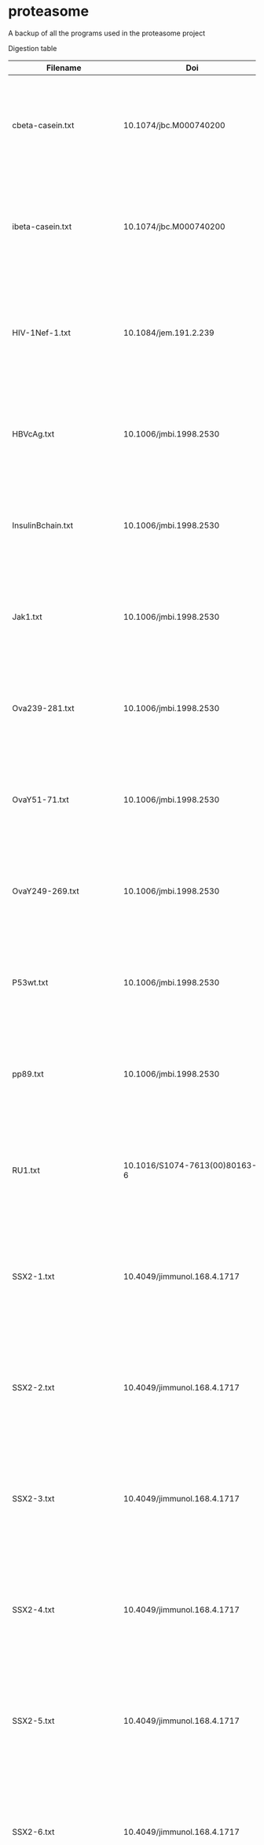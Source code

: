 # proteasome
A backup of all the programs used in the proteasome project

Digestion table

| Filename	| Doi	| Description 
| --------- | --- | ----------- |
| cbeta-casein.txt	| 10.1074/jbc.M000740200	| txt file with digestion info from The Human 26 S and 20 S Proteasomes Generate Overlapping but Different Sets of Peptide Fragments from a Model Protein Substrate 
| ibeta-casein.txt	| 10.1074/jbc.M000740200	| txt file with digestion info from The Human 26 S and 20 S Proteasomes Generate Overlapping but Different Sets of Peptide Fragments from a Model Protein Substrate 
| HIV-1Nef-1.txt	| 10.1084/jem.191.2.239	| txt file with digestion info from Cytotoxic T lymphocyte epitopes of HIV-1 Nef: generation of multiple definitive major histocompatibility complex class I ligands by proteasomes |
| HBVcAg.txt	| 10.1006/jmbi.1998.2530	| txt file with digestion info from A theoretical approach towards the identification of cleavage-determining amino acid motifs of the 20 S proteasome |
| InsulinBchain.txt	| 10.1006/jmbi.1998.2530	| txt file with digestion info from A theoretical approach towards the identification of cleavage-determining amino acid motifs of the 20 S proteasome |
| Jak1.txt	| 10.1006/jmbi.1998.2530	| txt file with digestion info from A theoretical approach towards the identification of cleavage-determining amino acid motifs of the 20 S proteasome |
| Ova239-281.txt	| 10.1006/jmbi.1998.2530	| txt file with digestion info from A theoretical approach towards the identification of cleavage-determining amino acid motifs of the 20 S proteasome |
| OvaY51-71.txt	| 10.1006/jmbi.1998.2530	| txt file with digestion info from A theoretical approach towards the identification of cleavage-determining amino acid motifs of the 20 S proteasome |
| OvaY249-269.txt	| 10.1006/jmbi.1998.2530	| txt file with digestion info from A theoretical approach towards the identification of cleavage-determining amino acid motifs of the 20 S proteasome |
| P53wt.txt	| 10.1006/jmbi.1998.2530	| txt file with digestion info from A theoretical approach towards the identification of cleavage-determining amino acid motifs of the 20 S proteasome |
| pp89.txt	| 10.1006/jmbi.1998.2530	| txt file with digestion info from A theoretical approach towards the identification of cleavage-determining amino acid motifs of the 20 S proteasome |
| RU1.txt	| 10.1016/S1074-7613(00)80163-6	| txt file with digestion info from Processing of Some Antigens by the Standard Proteasome but Not by the Immunoproteasome Results in Poor Presentation by Dendritic Cells |
| SSX2-1.txt	| 10.4049/jimmunol.168.4.1717	| txt file with digestion info from Proteasome-Assisted Identification of a SSX-2-Derived Epitope Recognized by Tumor-Reactive CTL Infiltrating Metastatic Melanoma |
| SSX2-2.txt	| 10.4049/jimmunol.168.4.1717	| txt file with digestion info from Proteasome-Assisted Identification of a SSX-2-Derived Epitope Recognized by Tumor-Reactive CTL Infiltrating Metastatic Melanoma |
| SSX2-3.txt	| 10.4049/jimmunol.168.4.1717	| txt file with digestion info from Proteasome-Assisted Identification of a SSX-2-Derived Epitope Recognized by Tumor-Reactive CTL Infiltrating Metastatic Melanoma |
| SSX2-4.txt	| 10.4049/jimmunol.168.4.1717	| txt file with digestion info from Proteasome-Assisted Identification of a SSX-2-Derived Epitope Recognized by Tumor-Reactive CTL Infiltrating Metastatic Melanoma |
| SSX2-5.txt	| 10.4049/jimmunol.168.4.1717	| txt file with digestion info from Proteasome-Assisted Identification of a SSX-2-Derived Epitope Recognized by Tumor-Reactive CTL Infiltrating Metastatic Melanoma |
| SSX2-6.txt	| 10.4049/jimmunol.168.4.1717	| txt file with digestion info from Proteasome-Assisted Identification of a SSX-2-Derived Epitope Recognized by Tumor-Reactive CTL Infiltrating Metastatic Melanoma |
| SSX2-7.txt	| 10.4049/jimmunol.168.4.1717	| txt file with digestion info from Proteasome-Assisted Identification of a SSX-2-Derived Epitope Recognized by Tumor-Reactive CTL Infiltrating Metastatic Melanoma |
| SSX2-8.txt	| 10.4049/jimmunol.168.4.1717	| txt file with digestion info from Proteasome-Assisted Identification of a SSX-2-Derived Epitope Recognized by Tumor-Reactive CTL Infiltrating Metastatic Melanoma |
| SSX2-9.txt	| 10.4049/jimmunol.168.4.1717	| txt file with digestion info from Proteasome-Assisted Identification of a SSX-2-Derived Epitope Recognized by Tumor-Reactive CTL Infiltrating Metastatic Melanoma |
| SSX2-10.txt	| 10.4049/jimmunol.168.4.1717	| txt file with digestion info from Proteasome-Assisted Identification of a SSX-2-Derived Epitope Recognized by Tumor-Reactive CTL Infiltrating Metastatic Melanoma |
| SSX2-11.txt	| 10.4049/jimmunol.168.4.1717	| txt file with digestion info from Proteasome-Assisted Identification of a SSX-2-Derived Epitope Recognized by Tumor-Reactive CTL Infiltrating Metastatic Melanoma |
| SSX2-12.txt	| 10.4049/jimmunol.168.4.1717	| txt file with digestion info from Proteasome-Assisted Identification of a SSX-2-Derived Epitope Recognized by Tumor-Reactive CTL Infiltrating Metastatic Melanoma |
| SSX2-13.txt	| 10.4049/jimmunol.168.4.1717	| txt file with digestion info from Proteasome-Assisted Identification of a SSX-2-Derived Epitope Recognized by Tumor-Reactive CTL Infiltrating Metastatic Melanoma |
| tyrosinase.txt	| 10.1073/pnas.1101892108	| txt file with digestion info from An antigenic peptide produced by reverse splicing and double asparagine deamidation |
| SP110.txt	| 10.1126/science.1130660	| txt file with digestion info from An Antigen Produced by Splicing of Noncontiguous Peptides in the Reverse Order |
| GP100-2.txt	| 10.4049/jimmunol.1302032	| txt file with splicing info from A Spliced Antigenic Peptide Comprising a Single Spliced Amino Acid Is Produced in the Proteasome by Reverse Splicing of a Longer Peptide Fragment followed by Trimming |
| GP100-1.txt	| 10.1126/science.1095522	| txt file with splicing info from An Antigenic Peptide Produced by Peptide Splicing in the Proteasome |
| cPrP.txt	| 10.4049/jimmunol.172.2.1083 | txt file with digestion info from Quantitative Analysis of Prion-Protein Degradation by Constitutive and Immuno-20S Proteasomes Indicates Differences Correlated with Disease Susceptibility |
| iPrP.txt	| 10.4049/jimmunol.172.2.1083	| txt file with digestion info from Quantitative Analysis of Prion-Protein Degradation by Constitutive and Immuno-20S Proteasomes Indicates Differences Correlated with Disease Susceptibility |
| HIVRT-1.txt	| 10.1128/JVI.00968-06	| txt file with digestion info from Precise Identification of a Human Immunodeficiency Virus Type 1 Antigen Processing Mutant |
| HIVRT-2.txt	| 10.1128/JVI.00968-06	| txt file with digestion info from Precise Identification of a Human Immunodeficiency Virus Type 1 Antigen Processing Mutant |
| HIV-1Nef-2.txt	| 10.1073/pnas.1232228100	| txt file with digestion info from Differential proteasomal processing of hydrophobic and hydrophilic protein regions: Contribution to cytotoxic T lymphocyte epitope clustering in HIV-1-Nef |
| PRAME90Ð116.txt	| 10.1084/jem.193.1.73	| txt file with digestion info from Efficient Identification of Novel Hla-A*0201ÐPresented Cytotoxic T Lymphocyte Epitopes in the Widely Expressed Tumor Antigen Prame by Proteasome-Mediated Digestion Analysis |
| PRAME133Ð159.txt	| 10.1084/jem.193.1.73	| txt file with digestion info from Efficient Identification of Novel Hla-A*0201ÐPresented Cytotoxic T Lymphocyte Epitopes in the Widely Expressed Tumor Antigen Prame by Proteasome-Mediated Digestion Analysis |
| PRAME290Ð316.txt	| 10.1084/jem.193.1.73	| txt file with digestion info from Efficient Identification of Novel Hla-A*0201ÐPresented Cytotoxic T Lymphocyte Epitopes in the Widely Expressed Tumor Antigen Prame by Proteasome-Mediated Digestion Analysis |
| PRAME415Ð441.txt	| 10.1084/jem.193.1.73	| txt file with digestion info from Efficient Identification of Novel Hla-A*0201ÐPresented Cytotoxic T Lymphocyte Epitopes in the Widely Expressed Tumor Antigen Prame by Proteasome-Mediated Digestion Analysis |
| NS4B-Mu.txt	| 10.1128/JVI.79.8.4870Ð4876.2005	| txt file with digestion info from Escape Mutations Alter Proteasome Processing of Major Histocompatibility Complex Class I-Restricted Epitopes in Persistent Hepatitis C Virus Infection |
| NS4B-WT.txt	| 10.1128/JVI.79.8.4870Ð4876.2005	| txt file with digestion info from Escape Mutations Alter Proteasome Processing of Major Histocompatibility Complex Class I-Restricted Epitopes in Persistent Hepatitis C Virus Infection |
| GP100209-217.txt	| 10.4049/jimmunol.1103213	| txt file with digestion info from Analysis of the Processing of Seven Human Tumor Antigens by Intermediate Proteasomes |
| MAGE-A3114-122.txt	| 10.4049/jimmunol.1103213	| txt file with digestion info from Analysis of the Processing of Seven Human Tumor Antigens by Intermediate Proteasomes |
| MAGE-A3271-279.txt	| 10.4049/jimmunol.1103213	| txt file with digestion info from Analysis of the Processing of Seven Human Tumor Antigens by Intermediate Proteasomes |
| MAGE-A10254-262.txt	| 10.4049/jimmunol.1103213	| txt file with digestion info from Analysis of the Processing of Seven Human Tumor Antigens by Intermediate Proteasomes |
| MAGE-C2191-200.txt	| 10.4049/jimmunol.1103213	| txt file with digestion info from Analysis of the Processing of Seven Human Tumor Antigens by Intermediate Proteasomes |
| MAGE-C2336-344.txt	| 10.4049/jimmunol.1103213	| txt file with digestion info from Analysis of the Processing of Seven Human Tumor Antigens by Intermediate Proteasomes |
| Melan-A26-35.txt	| 10.4049/jimmunol.1103213	| txt file with digestion info from Analysis of the Processing of Seven Human Tumor Antigens by Intermediate Proteasomes |
| Tyrosinase369-377.txt	| 10.4049/jimmunol.1103213	| txt file with digestion info from Analysis of the Processing of Seven Human Tumor Antigens by Intermediate Proteasomes |
| MV438Ð446-1.txt	| 10.1099/0022-1317-82-9-2131	| txt file with digestion info from A measles virus glycoprotein-derived human CTL epitope is abundantly presented via the proteasomal-dependent MHC class I processing pathway |
| MV438Ð446-2.txt	| 10.1099/0022-1317-82-9-2131	| txt file with digestion info from A measles virus glycoprotein-derived human CTL epitope is abundantly presented via the proteasomal-dependent MHC class I processing pathway |
| MV438Ð446-3.txt	| 10.1099/0022-1317-82-9-2131	| txt file with digestion info from A measles virus glycoprotein-derived human CTL epitope is abundantly presented via the proteasomal-dependent MHC class I processing pathway |
| MV438Ð446-4.txt	| 10.1099/0022-1317-82-9-2131	| txt file with digestion info from A measles virus glycoprotein-derived human CTL epitope is abundantly presented via the proteasomal-dependent MHC class I processing pathway |
| InsulinBchain-2.txt | 10.1073/pnas.0508621102	| txt file with digestion info from Autoreactive CD8 T cells associated with _ cell destruction in type 1 diabetes |
| LLO291-317.txt	| 10.1182/blood-2010-12-325035	| txt file with digestion info from The only proposed T-cell epitope derived from the TEL-AML1 translocation is not naturally processed |
| TEL-AML1319-348.txt	| 10.1182/blood-2010-12-325035	| txt file with digestion info from The only proposed T-cell epitope derived from the TEL-AML1 translocation is not naturally processed |
| pLLO91-99.txt	| 10.1093/intimm/dxh352	| txt file with digestion info from Multiple synergizing factors contribute to the strength of the CD8+ T cell response against listeriolysin O |
| pLLO99A.txt	| 10.1093/intimm/dxh352	| txt file with digestion info from Multiple synergizing factors contribute to the strength of the CD8+ T cell response against listeriolysin O |
| Proinsulin.txt	| 10.2337/diabetes.54.7.2053	| txt file with digestion info from Identification of Naturally Processed HLA-A2ÑRestricted Proinsulin Epitopes by Reverse Immunology |
| ProteasomeC5120Ð146.txt	| 10.4049/jimmunol.164.1.329	| txt file with digestion info from Limited Diversity of Peptides Related to an Alloreactive T Cell Epitope in the HLA-B27-Bound Peptide Repertoire Results from Restrictions at Multiple Steps Along the Processing-Loading Pathway |
| iWT1313-336.txt	| 10.1158/1078-0432.CCR-06-1337	| txt file with digestion info from Identification of a Highly Immunogenic HLA-A*01-Binding T Cell Epitope of WT1 |
| cWT1313-336.txt	| 10.1158/1078-0432.CCR-06-1337	| txt file with digestion info from Identification of a Highly Immunogenic HLA-A*01-Binding T Cell Epitope of WT1 |
| iEnolase.txt	| 10.1084/jem.194.1.1	| txt file with digestion info from Discrete Cleavage Motifs of Constitutive and Immunoproteasomes Revealed by Quantitative Analysis of Cleavage Products |
| cEnolase.txt	| 10.1084/jem.194.1.1	| txt file with digestion info from Discrete Cleavage Motifs of Constitutive and Immunoproteasomes Revealed by Quantitative Analysis of Cleavage Products |
| ENO1.txt	| 10.1073/pnas.95.21.12504	| txt file with digestion info from Cleavage motifs of the yeast 20S proteasome _ subunits deduced from digests of enolase 1 |
| Snca.txt	| 10.1016/j.bbamcr.2013.11.018	| txt file with digestion info from Mechanism of cleavage of alpha-synuclein by the 20S proteasome and modulation of its degradation by the RedOx state of the N-terminal methionines |
| PARK7.txt	| 10.1016/j.bbamcr.2011.11.010	| "txt file with digestion info from Reduced protein stability of human DJ-1/PARK7 L166P, linked to autosomal recessive Parkinson disease, is due to direct endoproteolytic cleavage by the proteasome" |
| ALB1-24.txt	| 10.1681/ASN.2007111233	| txt file with digestion info from Proteasomal Processing of Albumin by Renal Dendritic Cells Generates Antigenic Peptides |
| HLA-B27165-194.txt	| 10.1074/jbc.M308816200	| txt file with digestion info from Species-specific Differences in Proteasomal Processing and Tapasin-mediated Loading Influence Peptide Presentation by HLA-B27 in Murine Cells |
| Histone2A77-105.txt	| 10.1074/jbc.M308816200	| txt file with digestion info from Species-specific Differences in Proteasomal Processing and Tapasin-mediated Loading Influence Peptide Presentation by HLA-B27 in Murine Cells |
| FattyAcidSynthase1689-1718.txt  | 10.1074/jbc.M308816200	| txt file with digestion info from Species-specific Differences in Proteasomal Processing and Tapasin-mediated Loading Influence Peptide Presentation by HLA-B27 in Murine Cells |
| Beta-2m1-24.txt	| 10.1074/jbc.M308816200	| txt file with digestion info from Species-specific Differences in Proteasomal Processing and Tapasin-mediated Loading Influence Peptide Presentation by HLA-B27 in Murine Cells |


Epitope table

| File name	| Link | Doi | Programs used In	| Description |
| --------- | ---- | --- | ---------------- | ----------- |
| IEDB.csv	| http://www.iedb.org/downloader.php?file_name=doc/mhc_ligand_full.zip	| 10.1093/nar/gky1006	| IEDB_mhc_ligand_extraction.py	| csv file with info from the IEDB |
| AntiJen.csv	| http://www.ddg-pharmfac.net/antijen/AntiJen/antijenhomepage.htm	| 10.1186/1745-7580-1-4	| "AntiJen_T_Cell_Epitope_extraction.py, AntiJen_TAP_extraction.py"	| csv file with info from AntiJen Database (both T-cell epitope and TAP) |
| Breast_cancer.csv	| https://www.ncbi.nlm.nih.gov/pmc/articles/PMC5999401/bin/NIHMS962814-supplement-Supplemental.zip	| 10.1016/j.jprot.2018.01.004	| Breast_Cancer_extraction.py	| csv file with info from the study MHC class I loaded ligands from breast cancer cell lines: A potential HLA-I-typed antigen collection |
| CTL_HIV.csv	| http://www.cbs.dtu.dk/suppl/immunology/CTL.php	| 10.1002/eji.200425811	| CTL_extraction.py	| "csv file with info from the study An integrative approach to CTL epitope prediction. A combined algorithm integrating MHC-I binding, TAP transport efficiency, and proteasomal cleavage predictions" |
| CTL_SYF.csv	| http://www.cbs.dtu.dk/suppl/immunology/CTL.php	| 10.1002/eji.200425811	| CTL_extraction.py	| "csv file with info from the study An integrative approach to CTL epitope prediction. A combined algorithm integrating MHC-I binding, TAP transport efficiency, and proteasomal cleavage predictions" |
| Pcleavage.csv	| https://academic.oup.com/view-large/91491181	| 10.1093/intimm/dxg084	| Pcleavage_extraction.py	| csv file with info from the study Predicting proteasomal cleavage sites: a comparison of available methods (although it is called Pcleavage as the project used the data as an independent test set) |
| SYFPEITHI.csv	| http://www.syfpeithi.de	| 10.1007/978-1-60327-118-9_5	| SYFPEITHI_extraction.py	| csv file with info from SYFPEITHI |
| VHSE_S1.csv	| https://doi.org/10.1371/journal.pone.0074506.s001	| 10.1371/journal.pone.0074506	| VHSE_S1_extraction.py	| csv file with info from the study The VHSE-Based Prediction of Proteasomal Cleavage Sites (Supplementary 1) |
| VHSE_S3.csv	| https://doi.org/10.1371/journal.pone.0074506.s003	| 10.1371/journal.pone.0074506	| VHSE_S3_extraction.py	csv file with info from the study The VHSE-Based Prediction of Proteasomal Cleavage Sites (Supplementary 3) |
| VHSE_S5.csv	| https://doi.org/10.1371/journal.pone.0074506.s005	| 10.1371/journal.pone.0074506	| VHSE_S5_extraction.py	| csv file with info from the study The VHSE-Based Prediction of Proteasomal Cleavage Sites (Supplementary 5) |

